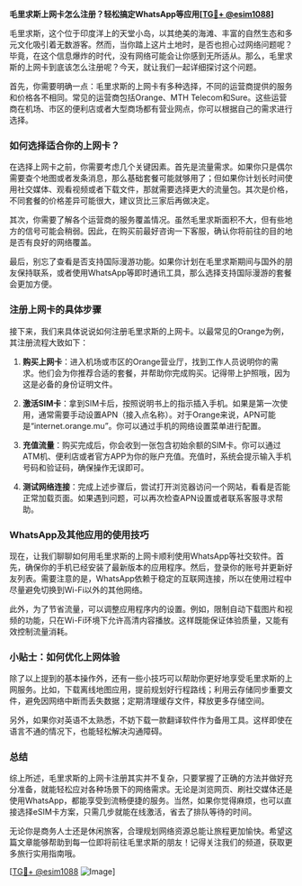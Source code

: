 **毛里求斯上网卡怎么注册？轻松搞定WhatsApp等应用[[TG💪+ @esim1088](https://t.me/s/esim1088)]**

毛里求斯，这个位于印度洋上的天堂小岛，以其绝美的海滩、丰富的自然生态和多元文化吸引着无数游客。然而，当你踏上这片土地时，是否也担心过网络问题呢？毕竟，在这个信息爆炸的时代，没有网络可能会让你感到无所适从。那么，毛里求斯的上网卡到底该怎么注册呢？今天，就让我们一起详细探讨这个问题。

首先，你需要明确一点：毛里求斯的上网卡有多种选择，不同的运营商提供的服务和价格各不相同。常见的运营商包括Orange、MTH Telecom和Sure。这些运营商在机场、市区的便利店或者大型商场都有营业网点，你可以根据自己的需求进行选择。

### 如何选择适合你的上网卡？

在选择上网卡之前，你需要考虑几个关键因素。首先是流量需求。如果你只是偶尔需要查个地图或者发条消息，那么基础套餐可能就够用了；但如果你计划长时间使用社交媒体、观看视频或者下载文件，那就需要选择更大的流量包。其次是价格，不同套餐的价格差异可能很大，建议货比三家后再做决定。

其次，你需要了解各个运营商的服务覆盖情况。虽然毛里求斯面积不大，但有些地方的信号可能会稍弱。因此，在购买前最好咨询一下客服，确认你将前往的目的地是否有良好的网络覆盖。

最后，别忘了查看是否支持国际漫游功能。如果你计划在毛里求斯期间与国外的朋友保持联系，或者使用WhatsApp等即时通讯工具，那么选择支持国际漫游的套餐会更加方便。

### 注册上网卡的具体步骤

接下来，我们来具体说说如何注册毛里求斯的上网卡。以最常见的Orange为例，其注册流程大致如下：

1. **购买上网卡**：进入机场或市区的Orange营业厅，找到工作人员说明你的需求。他们会为你推荐合适的套餐，并帮助你完成购买。记得带上护照哦，因为这是必备的身份证明文件。

2. **激活SIM卡**：拿到SIM卡后，按照说明书上的指示插入手机。如果是第一次使用，通常需要手动设置APN（接入点名称）。对于Orange来说，APN可能是“internet.orange.mu”。你可以通过手机的网络设置菜单进行配置。

3. **充值流量**：购买完成后，你会收到一张包含初始余额的SIM卡。你可以通过ATM机、便利店或者官方APP为你的账户充值。充值时，系统会提示输入手机号码和验证码，确保操作无误即可。

4. **测试网络连接**：完成上述步骤后，尝试打开浏览器访问一个网站，看看是否能正常加载页面。如果遇到问题，可以再次检查APN设置或者联系客服寻求帮助。

### WhatsApp及其他应用的使用技巧

现在，让我们聊聊如何用毛里求斯的上网卡顺利使用WhatsApp等社交软件。首先，确保你的手机已经安装了最新版本的应用程序。然后，登录你的账号并更新好友列表。需要注意的是，WhatsApp依赖于稳定的互联网连接，所以在使用过程中尽量避免切换到Wi-Fi以外的其他网络。

此外，为了节省流量，可以调整应用程序内的设置。例如，限制自动下载图片和视频的功能，只在Wi-Fi环境下允许高清内容播放。这样既能保证体验质量，又能有效控制流量消耗。

### 小贴士：如何优化上网体验

除了以上提到的基本操作外，还有一些小技巧可以帮助你更好地享受毛里求斯的上网服务。比如，下载离线地图应用，提前规划好行程路线；利用云存储同步重要文件，避免因网络中断而丢失数据；定期清理缓存文件，释放更多存储空间。

另外，如果你对英语不太熟悉，不妨下载一款翻译软件作为备用工具。这样即使在语言不通的情况下，也能轻松解决沟通障碍。

### 总结

综上所述，毛里求斯的上网卡注册其实并不复杂，只要掌握了正确的方法并做好充分准备，就能轻松应对各种场景下的网络需求。无论是浏览网页、刷社交媒体还是使用WhatsApp，都能享受到流畅便捷的服务。当然，如果你觉得麻烦，也可以直接选择eSIM卡方案，只需几步就能在线激活，省去了排队等待的时间。

无论你是商务人士还是休闲旅客，合理规划网络资源总能让旅程更加愉快。希望这篇文章能够帮助到每一位即将前往毛里求斯的朋友！记得关注我们的频道，获取更多旅行实用指南哦。

[[TG💪+ @esim1088](https://t.me/s/esim1088) ![Image](https://i.postimg.cc/4NQfJmqS/Snipaste-2025-05-13-00-14-12.png)]